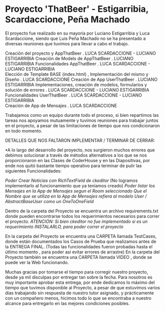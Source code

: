 ﻿# Proyecto 'ThatBeer' - Estigarribia, Scardaccione, Peña Machado

El proyecto fue realizado en su mayoría por Luciano Estigarribia y Luca Scardaccione, siendo que Luis Peña Machado no se ha presentado a diversas reuniones que tuvimos para llevar a cabo el trabajo.

Creación del proyecto y AppThatBeer . LUCA SCARDACCIONE - LUCIANO ESTIGARRIBIA 
Creación de Models de AppThatBeer . LUCIANO ESTIGARRIBIA 
Funcionalidades AppThatBeer . LUCA SCARDACCIONE - LUCIANO ESTIGARRIBIA  
Elección de Template BASE (index.html) , Implementación del mismo y Diseño . LUCA SCARDACCIONE
Creación de App UserThatBeer . LUCIANO ESTIGARRIBIA 
Implementaciones, creación de modelos, formularios y solución de errores . LUCA SCARDACCIONE - LUCIANO ESTIGARRIBIA  
Funcionalidades UserThatBeer . LUCA SCARDACCIONE - LUCIANO ESTIGARRIBIA  
Creación de App de Mensajes . LUCA SCARDACCIONE 


Trabajamos como un equipo durante todo el proceso, si bien repartimos las tareas nos apoyamos mutuamente y tuvimos reuniones para trabajar juntos en el proyecto, a pesar de las limitaciones de tiempo que nos condicionaron en todo momento. 

DETALLES QUE NOS FALTARON IMPLEMENTAR / TERMINAR DE CERRAR: 

•A lo largo del desarrollo del proyecto, nos surgieron muchos errores que debimos solucionar a través de métodos alternativos a los que se nos proporcionaron en las Clases de CoderHouse y en las Diapositivas, por ende nos quitó bastante tiempo operativo para terminar de pulir las siguientes Funcionalidades:

*Poder Crear Noticias con RichTextField de ckeditor* (No logramos implementarlo al funcionamiento que ya teníamos creado) 
*Poder listar los Mensajes en la App de Mensajes segun el Room seleccionado* 
*Que el Nombre que se utiliza en la App de Mensajes refiera al modelo User / AbstractBaseUser como un OneToOneField* 

Dentro de la carpeta del Proyecto se encuentra un archivo requirements.txt donde pueden encontrarse todos los requerimientos necesarios para correr el proyecto. 
*ATENCIÓN: Si bien ckeditor no fue implementado si es un requerimiento INSTALARLO, para poder correr el proyecto*

En la carpeta del Proyecto se encuentra una CARPETA llamada TestCases, donde están documentados los Casos de Prueba que realizamos antes de la ENTREGA FINAL. 
(Todas las funcionalidades fueron probadas hasta el útlimo momento , para poder asi evitar errores de arrastre) 
En la carpeta del Proyecto también se encuentra una CARPETA llamada VIDEO , donde se puede ver la Web funcionando. 

Muchas gracias por tomarse el tiempo para corregir nuestro proyecto, desde ya mil disculpas por entregar tan sobre la fecha. 
Para nosotros es muy importante aprobar esta entrega, por ende dedicamos lo máximo del tiempo que tuvimos disponible al Proyecto, a pesar de que estuvimos varios días trabajando sin respuesta de nuestro tutor asignado, y prácticamente con un compañero menos, hicimos todo lo que se encontraba a nuestro alcance para entregarlo en las mejores condiciones posibles. 






